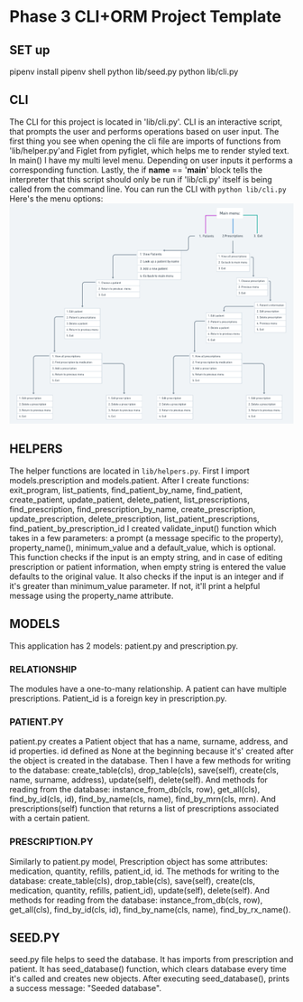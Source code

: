 # Phase 3 CLI+ORM Project Template
## SET up
pipenv install
pipenv shell
python lib/seed.py
python lib/cli.py

## CLI
The CLI for this project is located in 'lib/cli.py'.
CLI is an interactive script, that prompts the user and performs
operations based on user input.
The first thing you see when opening the cli file are imports of functions from 'lib/helper.py'and Figlet from pyfiglet, which helps me to render styled text. 
In main() I have my multi level menu. Depending on user inputs it performs a corresponding function. 
Lastly, the if __name__ == '__main__' block tells the interpreter that this script should only be run if 'lib/cli.py' itself is being called from the command line.
You can run the CLI with `python lib/cli.py`
Here's the menu options:
![Image of CLI menu options](<cli menu options-2.png>)

## HELPERS
The helper functions are located in `lib/helpers.py`.
First I import models.prescription and models.patient.
After I create functions: 
    exit_program,
    list_patients,
    find_patient_by_name,
    find_patient,
    create_patient,
    update_patient, delete_patient,
    list_prescriptions,
    find_prescription,
    find_prescription_by_name,
    create_prescription,
    update_prescription,
    delete_prescription,
    list_patient_prescriptions,
    find_patient_by_prescription_id
I created validate_input() function which takes in a few parameters: a prompt (a message specific to the property), property_name(), minimum_value and a default_value, which is optional. This function checks if the input is an empty string, and in case of editing prescription or patient information, when empty string is entered the value defaults to the original value. It also checks if the input is an integer and if it's greater than minimum_value parameter. If not, it'll print a helpful message using the property_name attribute.

## MODELS
This application has 2 models: patient.py and prescription.py.

### RELATIONSHIP
The modules have a one-to-many relationship. A patient can have multiple prescriptions. 
 Patient_id is a foreign key in prescription.py. 

### PATIENT.PY 
patient.py creates a Patient object that has a name, surname, address, and id properties. id defined as None at the beginning because it's' created after the object is created in the database. 
 Then I have a few methods for writing to the database:
create_table(cls), drop_table(cls), save(self), create(cls, name, surname, address), update(self), delete(self).
 And methods for reading from the database:
instance_from_db(cls, row), get_all(cls), find_by_id(cls, id), find_by_name(cls, name), find_by_mrn(cls, mrn).
 And prescriptions(self) function that returns a list of prescriptions associated with a certain patient.

### PRESCRIPTION.PY
Similarly to patient.py model, Prescription object has some attributes:  medication, quantity, refills, patient_id, id.
 The methods for writing to the database: 
create_table(cls), drop_table(cls), save(self), create(cls, medication, quantity, refills, patient_id), update(self), delete(self). 
 And methods for reading from the database:
  instance_from_db(cls, row), get_all(cls), find_by_id(cls, id), find_by_name(cls, name), find_by_rx_name().

## SEED.PY
seed.py file helps to seed the database. It has imports from prescription and patient. It has seed_database() function,  which clears database every time it's called and creates new objects. After executing seed_database(), prints a success message: "Seeded database". 